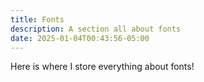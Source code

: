 ```yaml
---
title: Fonts
description: A section all about fonts
date: 2025-01-04T00:43:56-05:00
---
```


Here is where I store everything about fonts!

<!--more-->

